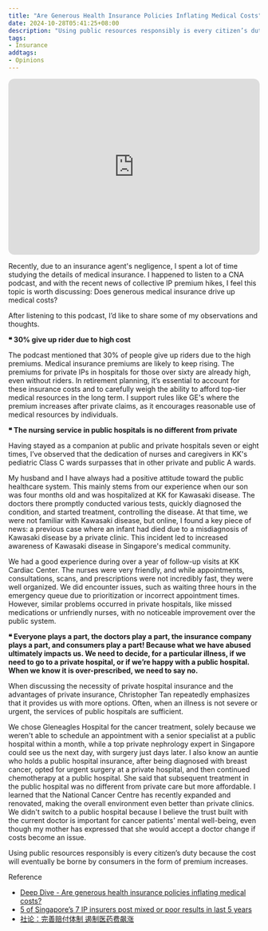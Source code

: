 ```yaml
---
title: "Are Generous Health Insurance Policies Inflating Medical Costs"
date: 2024-10-28T05:41:25+08:00
description: "Using public resources responsibly is every citizen’s duty because the cost will eventually be borne by consumers in the form of premium increases"
tags:
- Insurance
addtags:
- Opinions
---
```


<iframe style="border-radius:12px" src="https://open.spotify.com/embed/episode/7efoJ2EvjfQ9DC0T7BQZQT?utm_source=generator" width="100%" height="352" frameBorder="0" allowfullscreen="" allow="autoplay; clipboard-write; encrypted-media; fullscreen; picture-in-picture" loading="lazy"></iframe>

Recently, due to an insurance agent's negligence, I spent a lot of time studying the details of medical insurance. I happened to listen to a CNA podcast, and with the recent news of collective IP premium hikes, I feel this topic is worth discussing: Does generous medical insurance drive up medical costs?

After listening to this podcast, I’d like to share some of my observations and thoughts.

**❝ 30% give up rider due to high cost**

The podcast mentioned that 30% of people give up riders due to the high premiums. Medical insurance premiums are likely to keep rising. The premiums for private IPs in hospitals for those over sixty are already high, even without riders. In retirement planning, it’s essential to account for these insurance costs and to carefully weigh the ability to afford top-tier medical resources in the long term. I support rules like GE's where the premium increases after private claims, as it encourages reasonable use of medical resources by individuals.

**❝ The nursing service in public hospitals is no different from private**

Having stayed as a companion at public and private hospitals seven or eight times, I’ve observed that the dedication of nurses and caregivers in KK's pediatric Class C wards surpasses that in other private and public A wards.

My husband and I have always had a positive attitude toward the public healthcare system. This mainly stems from our experience when our son was four months old and was hospitalized at KK for Kawasaki disease. The doctors there promptly conducted various tests, quickly diagnosed the condition, and started treatment, controlling the disease. At that time, we were not familiar with Kawasaki disease, but online, I found a key piece of news: a previous case where an infant had died due to a misdiagnosis of Kawasaki disease by a private clinic. This incident led to increased awareness of Kawasaki disease in Singapore's medical community.

We had a good experience during over a year of follow-up visits at KK Cardiac Center. The nurses were very friendly, and while appointments, consultations, scans, and prescriptions were not incredibly fast, they were well organized. We did encounter issues, such as waiting three hours in the emergency queue due to prioritization or incorrect appointment times. However, similar problems occurred in private hospitals, like missed medications or unfriendly nurses, with no noticeable improvement over the public system.

**❝ Everyone plays a part, the doctors play a part, the insurance company plays a part, and consumers play a part! Because what we have abused ultimately impacts us. We need to decide, for a particular illness, if we need to go to a private hospital, or if we’re happy with a public hospital. When we know it is over-prescribed, we need to say no.**

When discussing the necessity of private hospital insurance and the advantages of private insurance, Christopher Tan repeatedly emphasizes that it provides us with more options. Often, when an illness is not severe or urgent, the services of public hospitals are sufficient.

We chose Gleneagles Hospital for the cancer treatment, solely because we weren't able to schedule an appointment with a senior specialist at a public hospital within a month, while a top private nephrology expert in Singapore could see us the next day, with surgery just days later. I also know an auntie who holds a public hospital insurance, after being diagnosed with breast cancer, opted for urgent surgery at a private hospital, and then continued chemotherapy at a public hospital. She said that subsequent treatment in the public hospital was no different from private care but more affordable. I learned that the National Cancer Centre has recently expanded and renovated, making the overall environment even better than private clinics. We didn't switch to a public hospital because I believe the trust built with the current doctor is important for cancer patients' mental well-being, even though my mother has expressed that she would accept a doctor change if costs become an issue.

Using public resources responsibly is every citizen’s duty because the cost will eventually be borne by consumers in the form of premium increases.

Reference
- [Deep Dive - Are generous health insurance policies inflating medical costs?](https://www.channelnewsasia.com/listen/deep-dive/are-generous-health-insurance-policies-inflating-medical-costs-4505956)
- [5 of Singapore’s 7 IP insurers post mixed or poor results in last 5 years](https://www.straitstimes.com/singapore/five-of-singapore-s-seven-ip-insurers-post-mixed-or-poor-results-in-last-five-years)
- [社论：完善赔付体制 遏制医药费飙涨](https://www.zaobao.com.sg/forum/editorial/story20240808-4441675)
